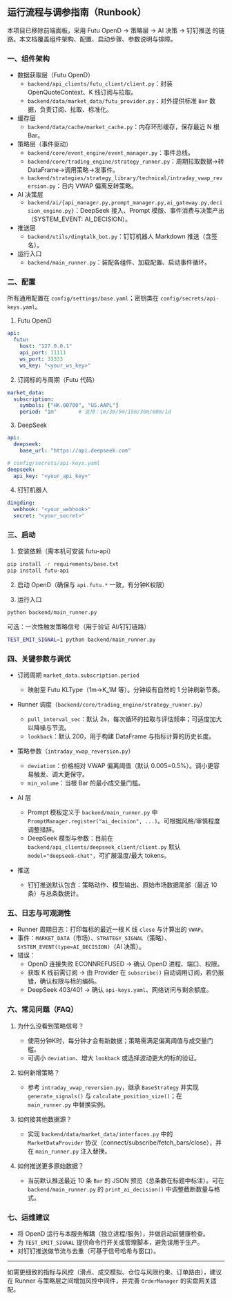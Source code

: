 ## 运行流程与调参指南（Runbook）

本项目已移除前端面板，采用 Futu OpenD → 策略层 → AI 决策 → 钉钉推送 的链路。本文档覆盖组件架构、配置、启动步骤、参数说明与排障。

### 一、组件架构
- 数据获取层（Futu OpenD）
  - `backend/api_clients/futu_client/client.py`：封装 OpenQuoteContext、K 线订阅与拉取。
  - `backend/data/market_data/futu_provider.py`：对外提供标准 `Bar` 数据，负责订阅、拉取、标准化。
- 缓存层
  - `backend/data/cache/market_cache.py`：内存环形缓存，保存最近 N 根 Bar。
- 策略层（事件驱动）
  - `backend/core/event_engine/event_manager.py`：事件总线。
  - `backend/core/trading_engine/strategy_runner.py`：周期拉取数据→转 DataFrame→调用策略→发事件。
  - `backend/strategies/strategy_library/technical/intraday_vwap_reversion.py`：日内 VWAP 偏离反转策略。
- AI 决策层
  - `backend/ai/{api_manager.py,prompt_manager.py,ai_gateway.py,decision_engine.py}`：DeepSeek 接入、Prompt 模版、事件消费与决策产出（SYSTEM_EVENT: AI_DECISION）。
- 推送层
  - `backend/utils/dingtalk_bot.py`：钉钉机器人 Markdown 推送（含签名）。
- 运行入口
  - `backend/main_runner.py`：装配各组件、加载配置、启动事件循环。

### 二、配置
所有通用配置在 `config/settings/base.yaml`；密钥类在 `config/secrets/api-keys.yaml`。

1) Futu OpenD
```yaml
api:
  futu:
    host: "127.0.0.1"
    api_port: 11111
    ws_port: 33333
    ws_key: "<your_ws_key>"
```

2) 订阅标的与周期（Futu 代码）
```yaml
market_data:
  subscription:
    symbols: ["HK.00700", "US.AAPL"]
    period: "1m"       # 支持：1m/3m/5m/15m/30m/60m/1d
```

3) DeepSeek
```yaml
api:
  deepseek:
    base_url: "https://api.deepseek.com"

# config/secrets/api-keys.yaml
deepseek:
  api_key: "<your_api_key>"
```

4) 钉钉机器人
```yaml
dingding:
  webhook: "<your_webhook>"
  secret: "<your_secret>"
```

### 三、启动
1) 安装依赖（需本机可安装 futu-api）
```bash
pip install -r requirements/base.txt
pip install futu-api
```

2) 启动 OpenD（确保与 `api.futu.*` 一致，有分钟K权限）

3) 运行入口
```bash
python backend/main_runner.py
```

可选：一次性触发策略信号（用于验证 AI/钉钉链路）
```bash
TEST_EMIT_SIGNAL=1 python backend/main_runner.py
```

### 四、关键参数与调优
- 订阅周期 `market_data.subscription.period`
  - 映射至 Futu KLType（1m→K_1M 等）。分钟级有自然的 1 分钟刷新节奏。

- Runner 调度（`backend/core/trading_engine/strategy_runner.py`）
  - `pull_interval_sec`：默认 2s，每次循环的拉取与评估频率；可适度加大以降噪与节流。
  - `lookback`：默认 200，用于构建 DataFrame 与指标计算的历史长度。

- 策略参数（`intraday_vwap_reversion.py`）
  - `deviation`：价格相对 VWAP 偏离阈值（默认 0.005=0.5%）。调小更容易触发、调大更保守。
  - `min_volume`：当根 Bar 的最小成交量门槛。

- AI 层
  - Prompt 模板定义于 `backend/main_runner.py` 中 `PromptManager.register("ai_decision", ...)`。可根据风格/审慎程度调整措辞。
  - DeepSeek 模型与参数：目前在 `backend/api_clients/deepseek_client/client.py` 默认 `model="deepseek-chat"`，可扩展温度/最大 tokens。

- 推送
  - 钉钉推送默认包含：策略动作、模型输出、原始市场数据尾部（最近 10 条）与总条数统计。

### 五、日志与可观测性
- Runner 周期日志：打印每标的最近一根 K 线 `close` 与计算出的 `VWAP`。
- 事件：`MARKET_DATA`（市场）、`STRATEGY_SIGNAL`（策略）、`SYSTEM_EVENT(type=AI_DECISION)`（AI 决策）。
- 错误：
  - OpenD 连接失败 ECONNREFUSED → 确认 OpenD 进程、端口、权限。
  - 获取 K 线前需订阅 → 由 Provider 在 `subscribe()` 自动调用订阅，若仍报错，确认权限与标的编码。
  - DeepSeek 403/401 → 确认 `api-keys.yaml`、网络访问与剩余额度。

### 六、常见问题（FAQ）
1) 为什么没看到策略信号？
   - 使用分钟K时，每分钟才会有新数据；策略需满足偏离阈值与成交量门槛。
   - 可调小 `deviation`、增大 `lookback` 或选择波动更大的标的验证。

2) 如何新增策略？
   - 参考 `intraday_vwap_reversion.py`，继承 `BaseStrategy` 并实现 `generate_signals()` 与 `calculate_position_size()`；在 `main_runner.py` 中替换实例。

3) 如何接其他数据源？
   - 实现 `backend/data/market_data/interfaces.py` 中的 `MarketDataProvider` 协议（connect/subscribe/fetch_bars/close），并在 `main_runner.py` 注入替换。

4) 如何推送更多原始数据？
   - 当前默认推送最近 10 条 `Bar` 的 JSON 预览（总条数在标题中标注）。可在 `backend/main_runner.py` 的 `print_ai_decision()` 中调整截断数量与格式。

### 七、运维建议
- 将 OpenD 运行与本服务解耦（独立进程/服务），并做启动前健康检查。
- 为 `TEST_EMIT_SIGNAL` 提供命令行开关或管理脚本，避免误用于生产。
- 对钉钉推送做节流与去重（可基于信号哈希与窗口）。

---
如需更细致的指标与风控（滑点、成交模拟、仓位与风限约束、订单路由），建议在 Runner 与策略层之间增加风控中间件，并完善 `OrderManager` 的实盘网关适配。



